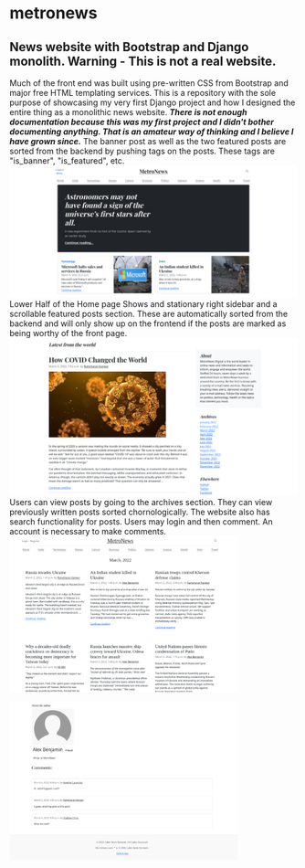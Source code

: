 # metronews
News website with Bootstrap and Django monolith.
Warning - This is not a real website.
---------------------------------------
Much of the front end was built using pre-written CSS from Bootstrap and major free HTML templating services.
This is a repository with the sole purpose of showcasing my very first Django project and how I designed the entire thing as a monolithic news website. 
***There is not enough documentation because this was my first project and I didn't bother documenting anything. That is an amateur way of thinking and I believe I have grown since.***
The banner post as well as the two featured posts are sorted from the backend by pushing tags on the posts. These tags are "is_banner", "is_featured", etc.
![Metronews - Home](https://github.com/ryonistic/metronews/blob/main/metronews_home.png?raw=true "Home Page screenshot")
Lower Half of the Home page
Shows and stationary right sidebar and a scrollable featured posts section. These are automatically sorted from the backend and will only show up on the frontend if the posts are marked as being worthy of the front page.
![Metronews - Home](https://github.com/ryonistic/metronews/blob/main/Home2.png?raw=true "Home Page screenshot")
Users can view posts by going to the archives section. They can view previously written posts sorted chornologically. The website also has search functionality for posts. Users may login and then comment. An account is necessary to make comments.
<img src="https://github.com/ryonistic/metronews/blob/main/archive_view.png?raw=true" width="400" height="auto" alt="Archives screenshot" />

<img src="https://github.com/ryonistic/metronews/blob/main/comments_view.png?raw=true" width="400" height="auto" alt="Comments area screenshot" />


